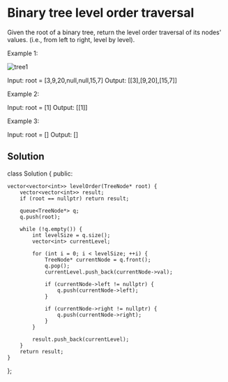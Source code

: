 # Binary tree level order traversal

Given the root of a binary tree, return the level order traversal of its nodes' values. (i.e., from left to right, level by level).

Example 1:

![tree1](https://github.com/user-attachments/assets/64577ff9-ebde-4805-b6f5-4b6a4acf892d)

Input: root = [3,9,20,null,null,15,7]
Output: [[3],[9,20],[15,7]]

Example 2:

Input: root = [1]
Output: [[1]]

Example 3:

Input: root = []
Output: []
 

## Solution

class Solution 
{
public:

    vector<vector<int>> levelOrder(TreeNode* root) {
        vector<vector<int>> result;
        if (root == nullptr) return result;
        
        queue<TreeNode*> q;
        q.push(root);
        
        while (!q.empty()) {
            int levelSize = q.size();
            vector<int> currentLevel;
            
            for (int i = 0; i < levelSize; ++i) {
                TreeNode* currentNode = q.front();
                q.pop();
                currentLevel.push_back(currentNode->val);
                
                if (currentNode->left != nullptr) {
                    q.push(currentNode->left);
                }
                
                if (currentNode->right != nullptr) {
                    q.push(currentNode->right);
                }
            }
            
            result.push_back(currentLevel);
        }
        return result;
    }
};

